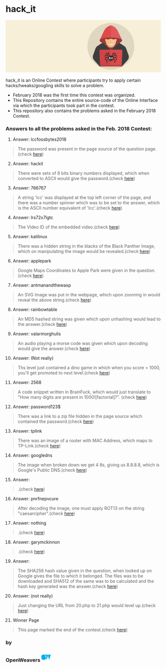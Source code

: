 # hack_it


![hack_it](https://github.com/OpenWeavers/hack_it/blob/master/img/hacking-icon-clipart-png-21.png)

hack_it is an Online Contest where participants try to apply certain hacks/tweaks/googling skills to solve a problem.

  - February 2018 was the first time this contest was organized.
  - This Repository contains the entire source-code of the Online Interface via which the participants took part in the contest.
  - This repository also contains the problems asked in the February 2018 Contest.

### Answers to all the problems asked in the Feb. 2018 Contest:

  1. Answer: lccfossbytes2018
> The password was present in the page source of the question page.(check [here](https://github.com/OpenWeavers/hack_it/blob/master/levels/1.php))
 2. Answer: hackit
> There were sets of 8 bits binary numbers displayed, which when converted to ASCII would give the password.(check [here](https://github.com/OpenWeavers/hack_it/blob/master/levels/2.php))
 3. Answer: 766767
> A string 'lcc' was displayed at the top left corner of the page, and there was a number spinner which was to be set to the answer, which is the ASCII number equivalent of 'lcc'.(check [here](https://github.com/OpenWeavers/hack_it/blob/master/levels/3.php))
  4. Answer: lrs72x7lgtc
> The Video ID of the embedded video.(check [here](https://github.com/OpenWeavers/hack_it/blob/master/levels/4.php))
  5. Answer: kalilinux
> There was a hidden string in the blacks of the Black Panther Image, which on manipulating the image would be revealed.(check [here](https://github.com/OpenWeavers/hack_it/blob/master/levels/5.php))
  6. Answer: applepark
> Google Maps Coordinates to Apple Park were given in the question.(check [here](https://github.com/OpenWeavers/hack_it/blob/master/levels/6.php))
  7. Answer: antmanandthewasp
> An SVG Image was put in the webpage, which upon zooming in would reveal the above string.(check [here](https://github.com/OpenWeavers/hack_it/blob/master/levels/7.php))
  8. Answer: rainbowtable
> An MD5 hashed string was given which upon unhashing would lead to the answer.(check [here](https://github.com/OpenWeavers/hack_it/blob/master/levels/8.php))
  9. Answer: valarmorghulis
> An audio playing a morse code was given which upon decoding would give the answer.(check [here](https://github.com/OpenWeavers/hack_it/blob/master/levels/9.php))
  10. Answer: (Not really)
> Ths level just contained a dino game in which when you score > 1000, you'll get promoted to next level.(check [here](https://github.com/OpenWeavers/hack_it/blob/master/levels/10.php))
  11. Answer: 2568
> A code snippet written in BrainFuck, which would just translate to "How many digits are present in 1000![factorial]?". (check [here](https://github.com/OpenWeavers/hack_it/blob/master/levels/11.php))
  12. Answer: password123$
> There was a link to a zip file hidden in the page source which contained the password.(check [here](https://github.com/OpenWeavers/hack_it/blob/master/levels/12.php))
  13. Answer: tplink
> There was an image of a router with MAC Address, which maps to TP-Link.(check [here](https://github.com/OpenWeavers/hack_it/blob/master/levels/13.php))
  14. Answer: googledns
> The image when broken down we get 4 8s, giving us 8.8.8.8, which is Google's Public DNS.(check [here](https://github.com/OpenWeavers/hack_it/blob/master/levels/14.php))
  15. Answer: <insert hash value here>
> <Add details here>.(check [here](https://github.com/OpenWeavers/hack_it/blob/master/levels/15.php))
  16. Answer: pnrfnepvcure
> After decoding the image, one must apply ROT13 on the string "caesarcipher".(check [here](https://github.com/OpenWeavers/hack_it/blob/master/levels/16.php))
  17. Answer: nothing
> <Add details here>.(check [here](https://github.com/OpenWeavers/hack_it/blob/master/levels/17.php))
  18. Answer: garymckinnon
> <Add details here>.(check [here](https://github.com/OpenWeavers/hack_it/blob/master/levels/18.php))
  19. Answer: <insert hash value here>
> The SHA256 hash value given in the question, when looked up on Google gives the file to which it belonged. The files was to be downloaded and SHA512 of the same was to be calculated and the hash key generated was the answer.(check [here](https://github.com/OpenWeavers/hack_it/blob/master/levels/19.php))
  20. Answer: (not really)
> Just changing the URL from 20.php to 21.php would level up.(check [here](https://github.com/OpenWeavers/hack_it/blob/master/levels/20.php))
  21. Winner Page
> This page marked the end of the contest.(check [here](https://github.com/OpenWeavers/hack_it/blob/master/levels/21.php))

### by


### OpenWeavers <img src="https://github.com/OpenWeavers/hack_it/blob/master/img/OpenWeavers-01.png" alt="OpenWeavers" width=30px>





